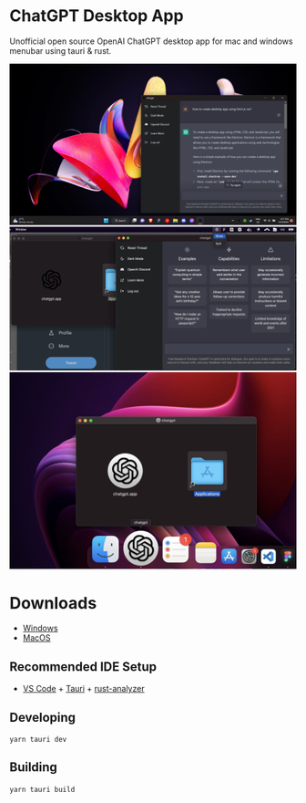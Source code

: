 # ChatGPT Desktop App

Unofficial open source OpenAI ChatGPT desktop app for mac and windows menubar using tauri & rust.

![screen](screenshot.png)
![screen-mac](macss.jpg)
![screen-ma2c](ssmac2.jpg)

# Downloads

- [Windows](/releases/chatgpt.msi)
- [MacOS](/releases/chatgpt.dmg)

## Recommended IDE Setup

- [VS Code](https://code.visualstudio.com/) + [Tauri](https://marketplace.visualstudio.com/items?itemName=tauri-apps.tauri-vscode) + [rust-analyzer](https://marketplace.visualstudio.com/items?itemName=rust-lang.rust-analyzer)

## Developing

```
yarn tauri dev
```

## Building

```
yarn tauri build
```
